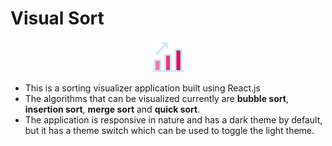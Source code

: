 # Visual Sort

<center> <img src="/src/icon.svg" width="50px" height="50px"> </center>

-   This is a sorting visualizer application built using React.js
-   The algorithms that can be visualized currently are **bubble sort**, **insertion sort**, **merge sort** and **quick sort**.
-   The application is responsive in nature and has a dark theme by default, but it has a theme switch which can be used to toggle the light theme.
